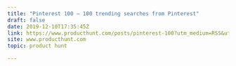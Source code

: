 ```yaml
---
title: "Pinterest 100 — 100 trending searches from Pinterest"
draft: false
date: 2019-12-10T17:35:45Z
link: https://www.producthunt.com/posts/pinterest-100?utm_medium=RSS&utm_source=hune
site: www.producthunt.com
topic: product hunt  

---
```

